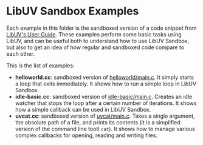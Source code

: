 # LibUV Sandbox Examples

Each example in this folder is the sandboxed version of a code snippet from
[LibUV's User Guide](https://docs.libuv.org/en/v1.x/guide.html). These examples
perform some basic tasks using LibUV, and can be useful both to understand how
to use LibUV Sandbox, but also to get an idea of how regular and sandboxed code
compare to each other.

This is the list of examples:

- **helloworld.cc**: sandboxed version of
[helloworld/main.c](https://docs.libuv.org/en/v1.x/guide/basics.html#hello-world).
It simply starts a loop that exits immediately. It shows how to run a simple
loop in LibUV Sandbox.
- **idle-basic.cc**: sandboxed version of
[idle-basic/main.c](https://docs.libuv.org/en/v1.x/guide/basics.html#handles-and-requests).
Creates an idle watcher that stops the loop after a certain number of
iterations. It shows how a simple callback can be used in LibUV Sandbox.
- **uvcat.cc**: sandboxed version of
[uvcat/main.c](http://docs.libuv.org/en/v1.x/guide/filesystem.html#reading-writing-files).
Takes a single argument, the absolute path of a file, and prints its contents
(it is a simplified version of the command line tootl `cat`). It shows how to
manage various complex callbacks for opening, reading and writing files.
